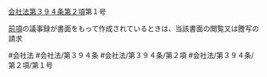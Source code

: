 [会社法第３９４条第２項](会社法＿＿＿＿第３９４条第２項)第１号

[前項](会社法＿＿＿＿第３９４条第１項)の議事録が書面をもって作成されているときは、当該書面の閲覧又は謄写の請求


#会社法
#会社法/第３９４条
#会社法/第３９４条/第２項
#会社法/第３９４条/第２項/第１号
